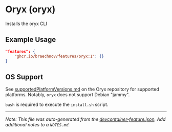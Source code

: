 
# Oryx (oryx)

Installs the oryx CLI

## Example Usage

```json
"features": {
    "ghcr.io/braechnov/features/oryx:1": {}
}
```





## OS Support

See [supportedPlatformVersions.md](https://github.com/microsoft/Oryx/blob/main/doc/supportedPlatformVersions.md) on the Oryx repository for supported platforms.  Notably, `oryx` does not support Debian "jammy".

`bash` is required to execute the `install.sh` script.


---

_Note: This file was auto-generated from the [devcontainer-feature.json](https://github.com/braechnov/features/blob/main/src/oryx/devcontainer-feature.json).  Add additional notes to a `NOTES.md`._
